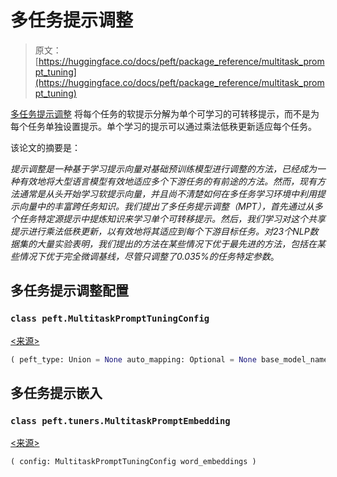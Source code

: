 # 多任务提示调整

> 原文：[https://huggingface.co/docs/peft/package_reference/multitask_prompt_tuning](https://huggingface.co/docs/peft/package_reference/multitask_prompt_tuning)

[多任务提示调整](https://huggingface.co/papers/2303.02861) 将每个任务的软提示分解为单个可学习的可转移提示，而不是为每个任务单独设置提示。单个学习的提示可以通过乘法低秩更新适应每个任务。

该论文的摘要是：

*提示调整是一种基于学习提示向量对基础预训练模型进行调整的方法，已经成为一种有效地将大型语言模型有效地适应多个下游任务的有前途的方法。然而，现有方法通常是从头开始学习软提示向量，并且尚不清楚如何在多任务学习环境中利用提示向量中的丰富跨任务知识。我们提出了多任务提示调整（MPT），首先通过从多个任务特定源提示中提炼知识来学习单个可转移提示。然后，我们学习对这个共享提示进行乘法低秩更新，以有效地将其适应到每个下游目标任务。对23个NLP数据集的大量实验表明，我们提出的方法在某些情况下优于最先进的方法，包括在某些情况下优于完全微调基线，尽管只调整了0.035%的任务特定参数*。

## 多任务提示调整配置

### `class peft.MultitaskPromptTuningConfig`

[<来源>](https://github.com/huggingface/peft/blob/v0.8.2/src/peft/tuners/multitask_prompt_tuning/config.py#L36)

```py
( peft_type: Union = None auto_mapping: Optional = None base_model_name_or_path: Optional = None revision: Optional = None task_type: Union = None inference_mode: bool = False num_virtual_tokens: int = None token_dim: int = None num_transformer_submodules: Optional = None num_attention_heads: Optional = None num_layers: Optional = None prompt_tuning_init: Union = <MultitaskPromptTuningInit.RANDOM: 'RANDOM'> prompt_tuning_init_text: Optional = None tokenizer_name_or_path: Optional = None tokenizer_kwargs: Optional = None prompt_tuning_init_state_dict_path: Optional = None prompt_tuning_init_task: Optional = 0 num_ranks: Optional = 1 num_tasks: Optional = 1 )
```

## 多任务提示嵌入

### `class peft.tuners.MultitaskPromptEmbedding`

[<来源>](https://github.com/huggingface/peft/blob/v0.8.2/src/peft/tuners/multitask_prompt_tuning/model.py#L27)

```py
( config: MultitaskPromptTuningConfig word_embeddings )
```
